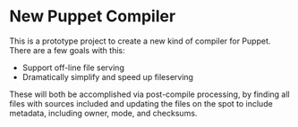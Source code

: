 New Puppet Compiler
===================
This is a prototype project to create a new kind of compiler for Puppet.  There are a few goals with this:

* Support off-line file serving
* Dramatically simplify and speed up fileserving

These will both be accomplished via post-compile processing, by finding all files with sources included and updating the files on the spot to include metadata, including owner, mode, and checksums.
